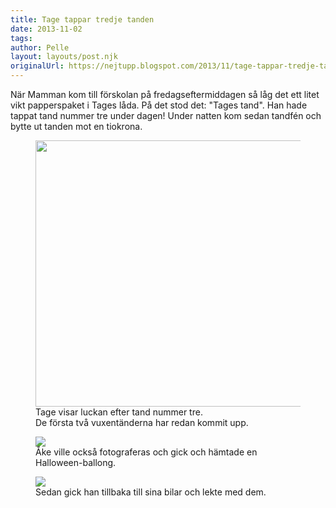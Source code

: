 ```yaml
---
title: Tage tappar tredje tanden
date: 2013-11-02
tags: 	
author: Pelle
layout: layouts/post.njk
originalUrl: https://nejtupp.blogspot.com/2013/11/tage-tappar-tredje-tanden.html
---
```


När Mamman kom till förskolan på fredagseftermiddagen så låg det ett litet vikt papperspaket i Tages låda. På det stod det: "Tages tand". Han hade tappat tand nummer tre under dagen! Under natten kom sedan tandfén och bytte ut tanden mot en tiokrona.<br></div>

<figure>
	<img src="../../../../img/Familjen+hemma-PERK2115.jpg" width="426">
	<figcaption>Tage visar luckan efter tand nummer tre. <br>De första två vuxentänderna har redan kommit upp.</figcaption>
</figure>



<figure>
	<img src="../../../../img/Familjen+hemma-PERK2084.jpg">
	<figcaption>Åke ville också fotograferas och gick och hämtade en Halloween-ballong.</figcaption>
</figure>

<figure>
	<img src="../../../../img/Familjen+hemma-PERK2092.jpg">
	<figcaption>Sedan gick han tillbaka till sina bilar och lekte med dem.</figcaption>
</figure><br>
